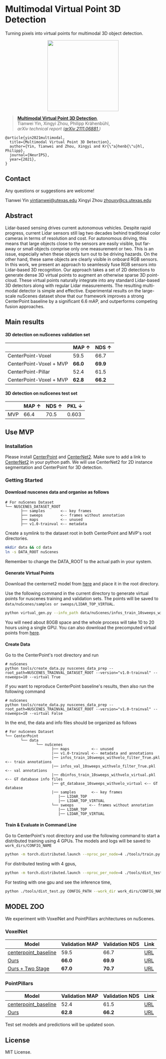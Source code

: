 # Multimodal Virtual Point 3D Detection

Turning pixels into virtual points for multimodal 3D object detection. 

<p align="center"> <img src='docs/teaser.png' align="center" height="230px"> </p>

> [**Multimodal Virtual Point 3D Detection**](https://tianweiy.github.io/mvp/),            
> Tianwei Yin, Xingyi Zhou, Philipp Kr&auml;henb&uuml;hl,        
> *arXiv technical report ([arXiv 2111.06881 ](https://arxiv.org/abs/2111.06881))*  



    @article{yin2021multimodal,
      title={Multimodal Virtual Point 3D Detection},
      author={Yin, Tianwei and Zhou, Xingyi and Kr{\"a}henb{\"u}hl, Philipp},
      journal={NeurIPS},
      year={2021},
    }

## Contact
Any questions or suggestions are welcome! 

Tianwei Yin [yintianwei@utexas.edu](mailto:yintianwei@utexas.edu) 
Xingyi Zhou [zhouxy@cs.utexas.edu](mailto:zhouxy@cs.utexas.edu)

## Abstract
Lidar-based sensing drives current autonomous vehicles. Despite rapid progress, current Lidar sensors still lag two decades behind traditional color cameras in terms of resolution and cost. For autonomous driving, this means that large objects close to the sensors are easily visible, but far-away or small objects comprise only one measurement or two. This is an issue, especially when these objects turn out to be driving hazards. On the other hand, these same objects are clearly visible in onboard RGB sensors. In this work, we present an approach to seamlessly fuse RGB sensors into Lidar-based 3D recognition. Our approach takes a set of 2D detections to generate dense 3D virtual points to augment an otherwise sparse 3D point-cloud. These virtual points naturally integrate into any standard Lidar-based 3D detectors along with regular Lidar measurements. The resulting multi-modal detector is simple and effective. Experimental results on the large-scale nuScenes dataset show that our framework improves a strong CenterPoint baseline by a significant 6.6 mAP, and outperforms competing fusion approaches.

## Main results

#### 3D detection on nuScenes validation set

|         |  MAP ↑  | NDS ↑  |
|---------|---------|--------|
|CenterPoint-Voxel |  59.5   | 66.7 |    
|CenterPoint-Voxel + MVP | **66.0** | **69.9** | 
|CenterPoint-Pillar |  52.4   | 61.5 |    
|CenterPoint-Voxel + MVP | **62.8** | **66.2** | 

#### 3D detection on nuScenes test set 

|         |  MAP ↑  | NDS ↑  | PKL ↓  |
|---------|---------|--------|--------|
|MVP |  66.4   | 70.5   | 0.603   |    

## Use MVP 

### Installation

Please install [CenterPoint](https://github.com/tianweiy/CenterPoint/blob/master/docs/INSTALL.md) and [CenterNet2](https://github.com/xingyizhou/CenterNet2). 
Make sure to add a link to [CenterNet2](https://github.com/xingyizhou/CenterNet2/tree/master/projects/CenterNet2) in your python path.
We will use CenterNet2 for 2D instance segmentation and CenterPoint for 3D detection. 

### Getting Started

#### Download nuscenes data and organise as follows

```
# For nuScenes Dataset         
└── NUSCENES_DATASET_ROOT
       ├── samples       <-- key frames
       ├── sweeps        <-- frames without annotation
       ├── maps          <-- unused
       ├── v1.0-trainval <-- metadata
```

Create a symlink to the dataset root in both CenterPoint and MVP's root directories. 
```bash
mkdir data && cd data
ln -s DATA_ROOT nuScenes
```
Remember to change the DATA_ROOT to the actual path in your system. 

#### Generate Virtual Points 

Download the centernet2 model from [here](https://drive.google.com/file/d/1k-uPZJq5mVl9Y5z88fyurxxIoLmuVfZ7/view?usp=sharing) and place it in the root directory.

Use the following command in the current directory to generate virtual points for nuscenes training and validation sets. The points will be saved to ```data/nuScenes/samples or sweeps/LIDAR_TOP_VIRTUAL```. 

```bash
python virtual_gen.py --info_path data/nuScenes/infos_train_10sweeps_withvelo_filter_True.pkl  
```

You will need about 80GB space and the whole process will take 10 to 20 hours using a single GPU. You can also download the precomputed virtual points from [here](https://drive.google.com/file/d/1ntCs6xajR7bT6cgd-fQCuKkoVOIx2oju/view?usp=sharing).

#### Create Data

Go to the CenterPoint's root directory and run

```
# nuScenes
python tools/create_data.py nuscenes_data_prep --root_path=NUSCENES_TRAINVAL_DATASET_ROOT --version="v1.0-trainval" --nsweeps=10 --virtual True 
```

if you want to reproduce CenterPoint baseline's results, then also run the following command

```
# nuScenes
python tools/create_data.py nuscenes_data_prep --root_path=NUSCENES_TRAINVAL_DATASET_ROOT --version="v1.0-trainval" --nsweeps=10 --virtual False 
```

In the end, the data and info files should be organized as follows

```
# For nuScenes Dataset 
└── CenterPoint
       └── data    
              └── nuScenes 
                     ├── maps          <-- unused
                     |── v1.0-trainval <-- metadata and annotations
                     |── infos_train_10sweeps_withvelo_filter_True.pkl <-- train annotations
                     |── infos_val_10sweeps_withvelo_filter_True.pkl <-- val annotations
                     |── dbinfos_train_10sweeps_withvelo_virtual.pkl <-- GT database info files
                     |── gt_database_10sweeps_withvelo_virtual <-- GT database 
                     |── samples       <-- key frames
                        |── LIDAR_TOP
                        |── LIDAR_TOP_VIRTUAL
                     └── sweeps       <-- frames without annotation
                        |── LIDAR_TOP
                        |── LIDAR_TOP_VIRTUAL
```

#### Train & Evaluate in Command Line

Go to CenterPoint's root directory and use the following command to start a distributed training using 4 GPUs. The models and logs will be saved to ```work_dirs/CONFIG_NAME``` 

```bash
python -m torch.distributed.launch --nproc_per_node=4 ./tools/train.py CONFIG_PATH
```

For distributed testing with 4 gpus,

```bash
python -m torch.distributed.launch --nproc_per_node=4 ./tools/dist_test.py CONFIG_PATH --work_dir work_dirs/CONFIG_NAME --checkpoint work_dirs/CONFIG_NAME/latest.pth 
```

For testing with one gpu and see the inference time,

```bash
python ./tools/dist_test.py CONFIG_PATH --work_dir work_dirs/CONFIG_NAME --checkpoint work_dirs/CONFIG_NAME/latest.pth --speed_test 
```
## MODEL ZOO 

We experiment with VoxelNet and PointPillars architectures on nuScenes.

### VoxelNet 
| Model                 | Validation MAP  | Validation NDS  | Link          |
|-----------------------|-----------------|-----------------|---------------|
| [centerpoint_baseline](https://github.com/tianweiy/CenterPoint/blob/master/configs/mvp/nusc_centerpoint_voxelnet_0075voxel_fix_bn_z_scale.py) |59.5   | 66.7 | [URL](https://drive.google.com/drive/folders/1abNTNfhbkoPMT-cvNIoDfuveB-2v7oNs?usp=sharing)  |
| [Ours](https://github.com/tianweiy/CenterPoint/blob/master/configs/mvp/nusc_centerpoint_voxelnet_0075voxel_fix_bn_z_scale_virtual.py) |**66.0** | **69.9** |  [URL](https://drive.google.com/drive/folders/1HjFv3BZASQk9NscPJku9PBipW610MZ4j?usp=sharing) |  
| [Ours + Two Stage](https://github.com/tianweiy/CenterPoint/blob/master/configs/mvp/nusc_two_stage_base_with_virtual.py) |**67.0** | **70.7** |  [URL](https://drive.google.com/drive/folders/1ecJPj9lzZiwzpVVPDUYHjB6vbUk6dRrO?usp=sharing) |  


### PointPillars
| Model                 | Validation MAP  | Validation NDS  | Link          |
|-----------------------|-----------------|-----------------|---------------|
| [centerpoint_baseline](https://github.com/tianweiy/CenterPoint/blob/master/configs/mvp/nusc_centerpoint_pp_fix_bn_z_scale.py) | 52.4   | 61.5 | [URL](https://drive.google.com/drive/folders/1_Eu1oArVHZ9EgKhNPn1oAJXhR2gE9ZuB?usp=sharing)  |
| [Ours](https://github.com/tianweiy/CenterPoint/blob/master/configs/mvp/nusc_centerpoint_pp_fix_bn_z_scale_virtual.py) |**62.8** | **66.2** |   [URL](https://drive.google.com/drive/folders/1oXz9o8f3mj0VFQl_vSXjoPoSR-cXRRBU?usp=sharing)  |

Test set models and predictions will be updated soon. 

## License

MIT License.
